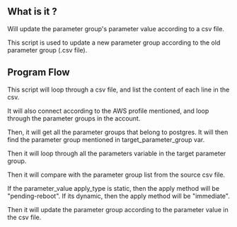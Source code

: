 ## What is it ?
Will update the parameter group's parameter value according to a csv file.

This script is used to update a new parameter group according to the old parameter group (.csv file).


## Program Flow
This script will loop through a csv file, and list the content of each line in the csv.

It will also connect according to the AWS profile mentioned, and loop through the parameter groups in the account.

Then, it will get all the parameter groups that belong to postgres. It will then find the parameter group mentioned in target_parameter_group var.

Then it will loop through all the parameters variable in the target parameter group.

Then it will compare with the parameter group list from the source csv file.

If the parameter_value apply_type is static, then the apply method will be "pending-reboot". If its dynamic, then the apply method will be "immediate".

Then it will update the parameter group according to the parameter value in the csv file.